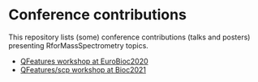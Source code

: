 # Conference contributions

This repository lists (some) conference contributions (talks and posters)
presenting RforMassSpectrometry topics.

- [QFeatures workshop at EuroBioc2020](https://lgatto.github.io/QFeaturesWorkshop2020/)
- [QFeatures/scp workshop at Bioc2021](https://lgatto.github.io/QFeaturesScpWorkshop2021/)
